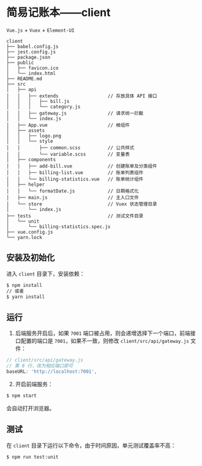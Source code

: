 # 简易记账本——client

`Vue.js` + `Vuex` + `Element-UI`

```
client
├── babel.config.js        
├── jest.config.js
├── package.json
├── public
│   ├── favicon.ico        
│   └── index.html
├── README.md
├── src
│   ├── api
│   │   ├── extends                  // 存放具体 API 接口
│   │   │   ├── bill.js    
│   │   │   └── category.js
│   │   ├── gateway.js               // 请求统一拦截
│   │   └── index.js
│   ├── App.vue                      // 根组件
│   ├── assets
│   │   ├── logo.png
│   │   └── style
│   │       ├── common.scss          // 公共样式
│   │       └── variable.scss        // 变量表
│   ├── components
│   │   ├── add-bill.vue             // 创建账单及分类组件
│   │   ├── billing-list.vue         // 账单列表组件
│   │   └── billing-statistics.vue   // 账单统计组件
│   ├── helper
│   │   └── formatDate.js            // 日期格式化
│   ├── main.js                      // 主入口文件
│   └── store                        // Vuex 状态管理目录
│       └── index.js
├── tests                            // 测试文件目录
│   └── unit
│       └── billing-statistics.spec.js
├── vue.config.js
└── yarn.lock
```

## 安装及初始化

进入 `client` 目录下，安装依赖：
```bash
$ npm install
// 或者
$ yarn install
```

## 运行

1. 后端服务开启后，如果 `7001` 端口被占用，则会递增选择下一个端口，前端接口配置的端口是 `7001`，如果不一致，则修改 `client/src/api/gateway.js` 文件：
```JavaScript
// client/src/api/gateway.js
// 第 8 行，改为相应端口即可
baseURL: 'http://localhost:7001',
```
2. 开启前端服务：
```bash
$ npm start
```
会自动打开浏览器。


## 测试

在 `client` 目录下运行以下命令，由于时间原因，单元测试覆盖率不高：
```bash
$ npm run test:unit
```
